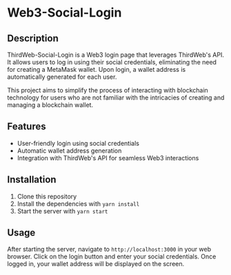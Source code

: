 # Web3-Social-Login

## Description

ThirdWeb-Social-Login is a Web3 login page that leverages ThirdWeb's API. It allows users to log in using their social credentials, eliminating the need for creating a MetaMask wallet. Upon login, a wallet address is automatically generated for each user.

This project aims to simplify the process of interacting with blockchain technology for users who are not familiar with the intricacies of creating and managing a blockchain wallet.

## Features

- User-friendly login using social credentials
- Automatic wallet address generation
- Integration with ThirdWeb's API for seamless Web3 interactions

## Installation

1. Clone this repository
2. Install the dependencies with `yarn install`
3. Start the server with `yarn start`

## Usage

After starting the server, navigate to `http://localhost:3000` in your web browser. Click on the login button and enter your social credentials. Once logged in, your wallet address will be displayed on the screen.
